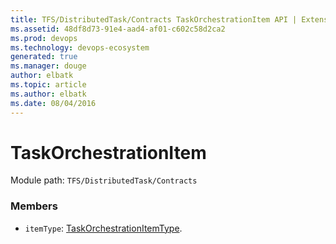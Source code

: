 ```yaml
---
title: TFS/DistributedTask/Contracts TaskOrchestrationItem API | Extensions for Visual Studio Team Services
ms.assetid: 48df8d73-91e4-aad4-af01-c602c58d2ca2
ms.prod: devops
ms.technology: devops-ecosystem
generated: true
ms.manager: douge
author: elbatk
ms.topic: article
ms.author: elbatk
ms.date: 08/04/2016
---
```


# TaskOrchestrationItem

Module path: `TFS/DistributedTask/Contracts`


### Members

* `itemType`: [TaskOrchestrationItemType](../../../TFS/DistributedTask/Contracts/TaskOrchestrationItemType.md). 

